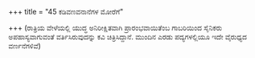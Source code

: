 +++
title = "45 ಕಡಿವಣವನಾನೆಗಳ ಮೋರೆಗೆ"

+++
(ರಾತ್ರಿಯ ವೇಳೆಯಲ್ಲಿ ಯುದ್ಧ ಅನಿರೀಕ್ಷಿತವಾಗಿ ಪ್ರಾರಂಭವಾಯಿತೆಂಬ ಗಾಬರಿಯಿಂದ ಸೈನಿಕರು ಅಪಹಾಸ್ಯವಾಗುವಂತೆ ವರ್ತಿಸಿರುವುದನ್ನು ಕವಿ ಚಿತ್ರಿಸಿದ್ದಾನೆ. ಮುಂದಿನ ಎರಡು ಪದ್ಯಗಳಲ್ಲಿಯೂ ಇದೇ ವೈರುಧ್ಯದ ವರ್ಣನೆಗಳಿವೆ)